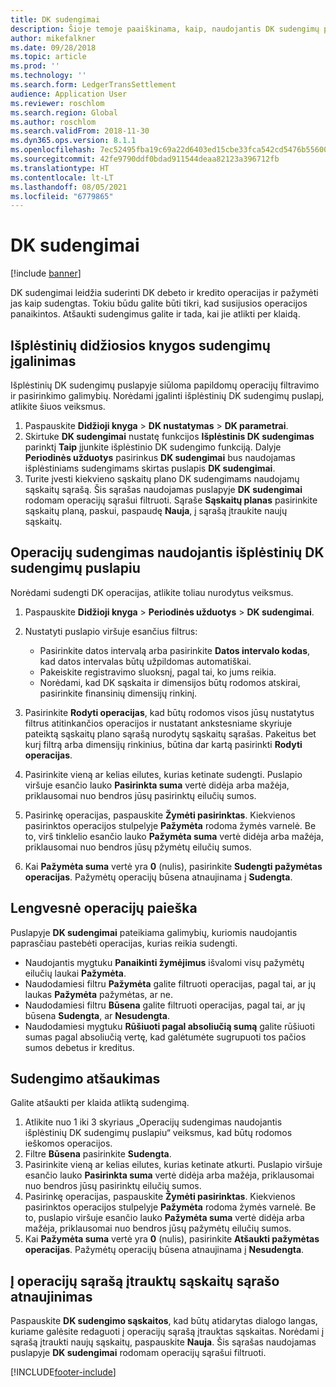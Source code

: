 ```yaml
---
title: DK sudengimai
description: Šioje temoje paaiškinama, kaip, naudojantis DK sudengimų puslapiu, sudengti DK operacijas ir atšaukti sudengimus.
author: mikefalkner
ms.date: 09/28/2018
ms.topic: article
ms.prod: ''
ms.technology: ''
ms.search.form: LedgerTransSettlement
audience: Application User
ms.reviewer: roschlom
ms.search.region: Global
ms.author: roschlom
ms.search.validFrom: 2018-11-30
ms.dyn365.ops.version: 8.1.1
ms.openlocfilehash: 7ec52495fba19c69a22d6403ed15cbe33fca542cd5476b5560033e7798f72383
ms.sourcegitcommit: 42fe9790ddf0bdad911544deaa82123a396712fb
ms.translationtype: HT
ms.contentlocale: lt-LT
ms.lasthandoff: 08/05/2021
ms.locfileid: "6779865"
---
```

# <a name="ledger-settlements"></a>DK sudengimai

[!include [banner](../includes/banner.md)]

DK sudengimai leidžia suderinti DK debeto ir kredito operacijas ir pažymėti jas kaip sudengtas. Tokiu būdu galite būti tikri, kad susijusios operacijos panaikintos. Atšaukti sudengimus galite ir tada, kai jie atlikti per klaidą.

## <a name="enable-advanced-ledger-settlements"></a>Išplėstinių didžiosios knygos sudengimų įgalinimas

Išplėstinių DK sudengimų puslapyje siūloma papildomų operacijų filtravimo ir pasirinkimo galimybių. Norėdami įgalinti išplėstinių DK sudengimų puslapį, atlikite šiuos veiksmus.

1. Paspauskite **Didžioji knyga** \> **DK nustatymas** \> **DK parametrai**. 
2. Skirtuke **DK sudengimai** nustatę funkcijos **Išplėstinis DK sudengimas** parinktį **Taip** įjunkite išplėstinio DK sudengimo funkciją. Dalyje **Periodinės užduotys** pasirinkus **DK sudengimai** bus naudojamas išplėstiniams sudengimams skirtas puslapis **DK sudengimai**. 
3. Turite įvesti kiekvieno sąskaitų plano DK sudengimams naudojamų sąskaitų sąrašą. Šis sąrašas naudojamas puslapyje **DK sudengimai** rodomam operacijų sąrašui filtruoti. Sąraše **Sąskaitų planas** pasirinkite sąskaitų planą, paskui, paspaudę **Nauja**, į sąrašą įtraukite naujų sąskaitų.

## <a name="settle-transactions-by-using-the-advanced-ledger-settlements-page"></a>Operacijų sudengimas naudojantis išplėstinių DK sudengimų puslapiu

Norėdami sudengti DK operacijas, atlikite toliau nurodytus veiksmus.

1. Paspauskite **Didžioji knyga** \> **Periodinės užduotys** \> **DK sudengimai**.
2. Nustatyti puslapio viršuje esančius filtrus:

    - Pasirinkite datos intervalą arba pasirinkite **Datos intervalo kodas**, kad datos intervalas būtų užpildomas automatiškai.
    - Pakeiskite registravimo sluoksnį, pagal tai, ko jums reikia.
    - Norėdami, kad DK sąskaita ir dimensijos būtų rodomos atskirai, pasirinkite finansinių dimensijų rinkinį.

3. Pasirinkite **Rodyti operacijas**, kad būtų rodomos visos jūsų nustatytus filtrus atitinkančios operacijos ir nustatant ankstesniame skyriuje pateiktą sąskaitų plano sąrašą nurodytų sąskaitų sąrašas. Pakeitus bet kurį filtrą arba dimensijų rinkinius, būtina dar kartą pasirinkti **Rodyti operacijas**.
4. Pasirinkite vieną ar kelias eilutes, kurias ketinate sudengti. Puslapio viršuje esančio lauko **Pasirinkta suma** vertė didėja arba mažėja, priklausomai nuo bendros jūsų pasirinktų eilučių sumos.
5. Pasirinkę operacijas, paspauskite **Žymėti pasirinktas**. Kiekvienos pasirinktos operacijos stulpelyje **Pažymėta** rodoma žymės varnelė. Be to, virš tinklelio esančio lauko **Pažymėta suma** vertė didėja arba mažėja, priklausomai nuo bendros jūsų pžymėtų eilučių sumos.
6. Kai **Pažymėta suma** vertė yra **0** (nulis), pasirinkite **Sudengti pažymėtas operacijas**. Pažymėtų operacijų būsena atnaujinama į **Sudengta**.

## <a name="make-transactions-easier-to-find"></a>Lengvesnė operacijų paieška

Puslapyje **DK sudengimai** pateikiama galimybių, kuriomis naudojantis paprasčiau pastebėti operacijas, kurias reikia sudengti.

- Naudojantis mygtuku **Panaikinti žymėjimus** išvalomi visų pažymėtų eilučių laukai **Pažymėta**.
- Naudodamiesi filtru **Pažymėta** galite filtruoti operacijas, pagal tai, ar jų laukas **Pažymėta** pažymėtas, ar ne.
- Naudodamiesi filtru **Būsena** galite filtruoti operacijas, pagal tai, ar jų būsena **Sudengta**, ar **Nesudengta**.
- Naudodamiesi mygtuku **Rūšiuoti pagal absoliučią sumą** galite rūšiuoti sumas pagal absoliučią vertę, kad galėtumėte sugrupuoti tos pačios sumos debetus ir kreditus.

## <a name="reverse-a-settlement"></a>Sudengimo atšaukimas

Galite atšaukti per klaida atliktą sudengimą.

1. Atlikite nuo 1 iki 3 skyriaus „Operacijų sudengimas naudojantis išplėstinių DK sudengimų puslapiu“ veiksmus, kad būtų rodomos ieškomos operacijos.
2. Filtre **Būsena** pasirinkite **Sudengta**.
3. Pasirinkite vieną ar kelias eilutes, kurias ketinate atkurti. Puslapio viršuje esančio lauko **Pasirinkta suma** vertė didėja arba mažėja, priklausomai nuo bendros jūsų pasirinktų eilučių sumos.
4. Pasirinkę operacijas, paspauskite **Žymėti pasirinktas**. Kiekvienos pasirinktos operacijos stulpelyje **Pažymėta** rodoma žymės varnelė. Be to, puslapio viršuje esančio lauko **Pažymėta suma** vertė didėja arba mažėja, priklausomai nuo bendros jūsų pažymėtų eilučių sumos.
5. Kai **Pažymėta suma** vertė yra **0** (nulis), pasirinkite **Atšaukti pažymėtas operacijas**. Pažymėtų operacijų būsena atnaujinama į **Nesudengta**.

## <a name="update-the-list-of-accounts-that-are-included-in-the-list-of-transactions"></a>Į operacijų sąrašą įtrauktų sąskaitų sąrašo atnaujinimas

Paspauskite **DK sudengimo sąskaitos**, kad būtų atidarytas dialogo langas, kuriame galėsite redaguoti į operacijų sąrašą įtrauktas sąskaitas. Norėdami į sąrašą įtraukti naujų sąskaitų, paspauskite **Nauja**. Šis sąrašas naudojamas puslapyje **DK sudengimai** rodomam operacijų sąrašui filtruoti.


[!INCLUDE[footer-include](../../includes/footer-banner.md)]